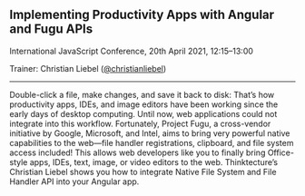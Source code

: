 ## Implementing Productivity Apps with Angular and Fugu APIs

International JavaScript Conference, 20th April 2021, 12:15–13:00

Trainer: Christian Liebel ([@christianliebel](https://twitter.com/christianliebel))

---

Double-click a file, make changes, and save it back to disk: That’s how productivity apps, IDEs, and image editors have been working since the early days of desktop computing. Until now, web applications could not integrate into this workflow. Fortunately, Project Fugu, a cross-vendor initiative by Google, Microsoft, and Intel, aims to bring very powerful native capabilities to the web—file handler registrations, clipboard, and file system access included! This allows web developers like you to finally bring Office-style apps, IDEs, text, image, or video editors to the web. Thinktecture’s Christian Liebel shows you how to integrate Native File System and File Handler API into your Angular app.
